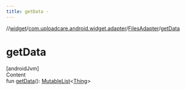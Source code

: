 ```yaml
---
title: getData -
---
```

//[widget](../../index.md)/[com.uploadcare.android.widget.adapter](../index.md)/[FilesAdapter](index.md)/[getData](get-data.md)



# getData  
[androidJvm]  
Content  
fun [getData](get-data.md)(): [MutableList](https://kotlinlang.org/api/latest/jvm/stdlib/kotlin.collections/-mutable-list/index.html)<[Thing](../../com.uploadcare.android.widget.data/-thing/index.md)>  



